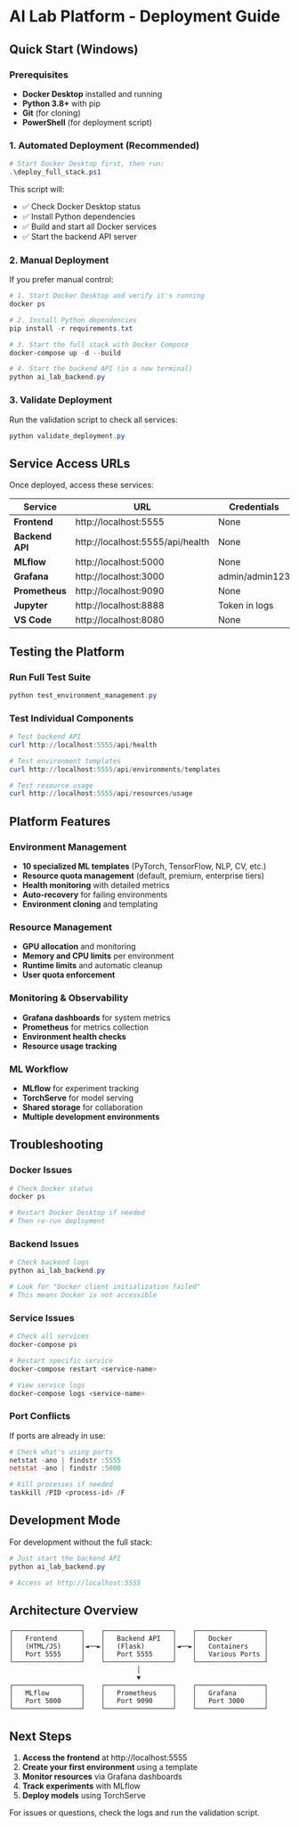 # AI Lab Platform - Deployment Guide

## Quick Start (Windows)

### Prerequisites
- **Docker Desktop** installed and running
- **Python 3.8+** with pip
- **Git** (for cloning)
- **PowerShell** (for deployment script)

### 1. Automated Deployment (Recommended)

```powershell
# Start Docker Desktop first, then run:
.\deploy_full_stack.ps1
```

This script will:
- ✅ Check Docker Desktop status
- ✅ Install Python dependencies
- ✅ Build and start all Docker services
- ✅ Start the backend API server

### 2. Manual Deployment

If you prefer manual control:

```powershell
# 1. Start Docker Desktop and verify it's running
docker ps

# 2. Install Python dependencies
pip install -r requirements.txt

# 3. Start the full stack with Docker Compose
docker-compose up -d --build

# 4. Start the backend API (in a new terminal)
python ai_lab_backend.py
```

### 3. Validate Deployment

Run the validation script to check all services:

```powershell
python validate_deployment.py
```

## Service Access URLs

Once deployed, access these services:

| Service | URL | Credentials |
|---------|-----|-------------|
| **Frontend** | http://localhost:5555 | None |
| **Backend API** | http://localhost:5555/api/health | None |
| **MLflow** | http://localhost:5000 | None |
| **Grafana** | http://localhost:3000 | admin/admin123 |
| **Prometheus** | http://localhost:9090 | None |
| **Jupyter** | http://localhost:8888 | Token in logs |
| **VS Code** | http://localhost:8080 | None |

## Testing the Platform

### Run Full Test Suite
```powershell
python test_environment_management.py
```

### Test Individual Components
```powershell
# Test backend API
curl http://localhost:5555/api/health

# Test environment templates
curl http://localhost:5555/api/environments/templates

# Test resource usage
curl http://localhost:5555/api/resources/usage
```

## Platform Features

### Environment Management
- **10 specialized ML templates** (PyTorch, TensorFlow, NLP, CV, etc.)
- **Resource quota management** (default, premium, enterprise tiers)
- **Health monitoring** with detailed metrics
- **Auto-recovery** for failing environments
- **Environment cloning** and templating

### Resource Management
- **GPU allocation** and monitoring
- **Memory and CPU limits** per environment
- **Runtime limits** and automatic cleanup
- **User quota enforcement**

### Monitoring & Observability
- **Grafana dashboards** for system metrics
- **Prometheus** for metrics collection
- **Environment health checks**
- **Resource usage tracking**

### ML Workflow
- **MLflow** for experiment tracking
- **TorchServe** for model serving
- **Shared storage** for collaboration
- **Multiple development environments**

## Troubleshooting

### Docker Issues
```powershell
# Check Docker status
docker ps

# Restart Docker Desktop if needed
# Then re-run deployment
```

### Backend Issues
```powershell
# Check backend logs
python ai_lab_backend.py

# Look for "Docker client initialization failed"
# This means Docker is not accessible
```

### Service Issues
```powershell
# Check all services
docker-compose ps

# Restart specific service
docker-compose restart <service-name>

# View service logs
docker-compose logs <service-name>
```

### Port Conflicts
If ports are already in use:
```powershell
# Check what's using ports
netstat -ano | findstr :5555
netstat -ano | findstr :5000

# Kill processes if needed
taskkill /PID <process-id> /F
```

## Development Mode

For development without the full stack:

```powershell
# Just start the backend API
python ai_lab_backend.py

# Access at http://localhost:5555
```

## Architecture Overview

```
┌─────────────────┐    ┌─────────────────┐    ┌─────────────────┐
│   Frontend      │    │   Backend API   │    │   Docker        │
│   (HTML/JS)     │◄──►│   (Flask)       │◄──►│   Containers    │
│   Port 5555     │    │   Port 5555     │    │   Various Ports │
└─────────────────┘    └─────────────────┘    └─────────────────┘
                                │
                                ▼
┌─────────────────┐    ┌─────────────────┐    ┌─────────────────┐
│   MLflow        │    │   Prometheus    │    │   Grafana       │
│   Port 5000     │    │   Port 9090     │    │   Port 3000     │
└─────────────────┘    └─────────────────┘    └─────────────────┘
```

## Next Steps

1. **Access the frontend** at http://localhost:5555
2. **Create your first environment** using a template
3. **Monitor resources** via Grafana dashboards
4. **Track experiments** with MLflow
5. **Deploy models** using TorchServe

For issues or questions, check the logs and run the validation script. 